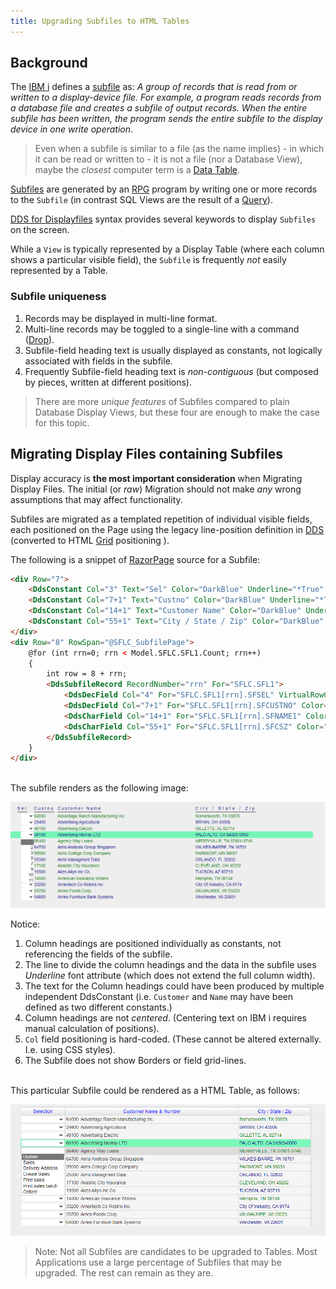 ```yaml
---
title: Upgrading Subfiles to HTML Tables
---
```


## Background


The [IBM i](https://www.ibm.com/it-infrastructure/power/os/ibm-i) defines a [subfile](https://www.ibm.com/docs/en/i/7.1?topic=files-using-subfiles) as: *A group of records that is read from or written to a display-device file. For example, a program reads records from a database file and creates a subfile of output records. When the entire subfile has been written, the program sends the entire subfile to the display device in one write operation*.

>Even when a subfile is similar to a file (as the name implies) - in which it can be read or written to - it is not a file (nor a Database View), maybe the *closest* computer term is a [Data Table](https://learn.microsoft.com/en-us/dotnet/framework/data/adonet/dataset-datatable-dataview/datatables).

[Subfiles](https://www.ibm.com/docs/en/i/7.2?topic=80-sfl-subfile-keyword-display-files) are generated by an [RPG](https://www.ibm.com/docs/en/i/7.4?topic=introduction-rpg-programming-in-ile) program by writing one or more records to the `Subfile` (in contrast SQL Views are the result of a [Query](https://en.wikipedia.org/wiki/Select_(SQL))).

[DDS for Displayfiles](https://www.ibm.com/docs/en/i/7.2?topic=dds-display-files) syntax provides several keywords to display `Subfiles` on the screen.

While a `View` is typically represented by a Display Table (where each column shows a particular visible field), the `Subfile` is frequently *not* easily represented by a Table. 

### Subfile uniqueness
1. Records may be displayed in multi-line format.
2. Multi-line records may be toggled to a single-line with a command ([Drop](https://www.ibm.com/docs/en/i/7.1?topic=80-sfldrop-subfile-drop-keyword-display-files)).
3. Subfile-field heading text is usually displayed as constants, not logically associated with fields in the subfile.
4. Frequently Subfile-field heading text is *non-contiguous* (but composed by pieces, written at different positions).

>There are more *unique features* of Subfiles compared to plain Database Display Views, but these four are enough to make the case for this topic.


## Migrating Display Files containing Subfiles

Display accuracy is **the most important consideration** when Migrating Display Files. The initial (or *raw*) Migration should not make *any* wrong assumptions that may affect functionality.

Subfiles are migrated as a templated repetition of individual visible fields, each positioned on the Page using the legacy line-position definition in [DDS](https://www.ibm.com/docs/en/i/7.2?topic=dds-display-files) (converted to HTML [Grid](https://developer.mozilla.org/en-US/docs/Learn/CSS/CSS_layout/Grids) positioning ).

The following is a snippet of [RazorPage](https://learn.microsoft.com/en-us/aspnet/core/mvc/views/razor?view=aspnetcore-6.0) source for a Subfile:

```html
<div Row="7">
    <DdsConstant Col="3" Text="Sel" Color="DarkBlue" Underline="*True" />
    <DdsConstant Col="7+1" Text="Custno" Color="DarkBlue" Underline="*True" />
    <DdsConstant Col="14+1" Text="Customer Name" Color="DarkBlue" Underline="*True" />
    <DdsConstant Col="55+1" Text="City / State / Zip" Color="DarkBlue" Underline="*True" />
</div>
<div Row="8" RowSpan="@SFLC_SubfilePage">
    @for (int rrn=0; rrn < Model.SFLC.SFL1.Count; rrn++)
    {
        int row = 8 + rrn;
        <DdsSubfileRecord RecordNumber="rrn" For="SFLC.SFL1">
            <DdsDecField Col="4" For="SFLC.SFL1[rrn].SFSEL" VirtualRowCol="@row,4" EditCode="Z" ValuesText="'0','2','3','5','7','9','10','11'" tabIndex=@pageTabIndex++ />
            <DdsDecField Col="7+1" For="SFLC.SFL1[rrn].SFCUSTNO" Color="Green : !61 , DarkBlue : 61" EditCode="Z" Comment="CUSTOMER NUMBER" />
            <DdsCharField Col="14+1" For="SFLC.SFL1[rrn].SFNAME1" Color="Green : !61 , DarkBlue : 61" />
            <DdsCharField Col="55+1" For="SFLC.SFL1[rrn].SFCSZ" Color="Green : !61 , DarkBlue : 61" Comment="CITY-STATE-ZIP" />
        </DdsSubfileRecord>
    }
</div>
```

<br>
The subfile renders as the following image:

![Raw Subfile Migration](images/raw-subfile-migration.png)

Notice:
1. Column headings are positioned individually as constants, not referencing the fields of the subfile.
2. The line to divide the column headings and the data in the subfile uses *Underline* font attribute (which does not extend the full column width).
3. The text for the Column headings could have been produced by multiple independent DdsConstant (i.e. `Customer` and `Name` may have been defined as two different constants.)
4. Column headings are not *centered*. (Centering text on IBM i requires manual calculation of positions).
5. `Col` field positioning is hard-coded. (These cannot be altered externally. I.e. using CSS styles).
6. The Subfile does not show Borders or field grid-lines.

<br>
This particular Subfile could be rendered as a HTML Table, as follows:

![Upgraded Subfile Migration](images/subfile-upgraded-to-table.png)

>Note: Not all Subfiles are candidates to be upgraded to Tables. Most Applications use a large percentage of Subfiles that may be upgraded. The rest can remain as they are.